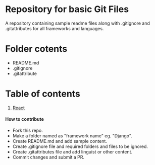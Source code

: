 # Repository for basic Git Files
A repository containing sample readme files along with .gitignore and .gitattributes for all frameworks and languages.

# Folder cotents
* README.md
* .gitignore
* .gitattribute

# Table of contents
1) [React](react/README.md)

#### How to contribute
  * Fork this repo.
  * Make a folder named as "framework name" eg. "Django".
  * Create README.md and add sample content.
  * Create .gitignore file and required folders and files to be ignored.
  * Create .gitattributes file and add linguist or other content.
  * Commit changes and submit a PR.
